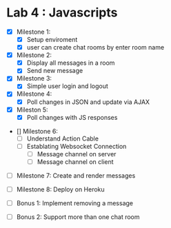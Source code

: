 Lab 4 : Javascripts 
===

* [x] Milestone 1: 
  * [x] Setup enviroment
  * [x] user can create chat rooms by enter room name
* [x] Milestone 2:
  * [x] Display all messages in a room
  * [x] Send new message
* [x] Milestone 3:
  * [x] Simple user login and logout
* [x] Milestone 4:
  * [x] Poll changes in JSON and update via AJAX
* [x] Mileston 5:
  * [x] Poll changes with JS responses
* [] Milestone 6:
  * [ ] Understand Action Cable
  * [ ] Establating Websocket Connection
    * [ ] Message channel on server
    * [ ] Message channel on client
* [ ] Milestone 7: Create and render messages
* [ ] Milestone 8: Deploy on Heroku
* [ ] Bonus 1: Implement removing a message
* [ ] Bonus 2: Support more than one chat room

  
